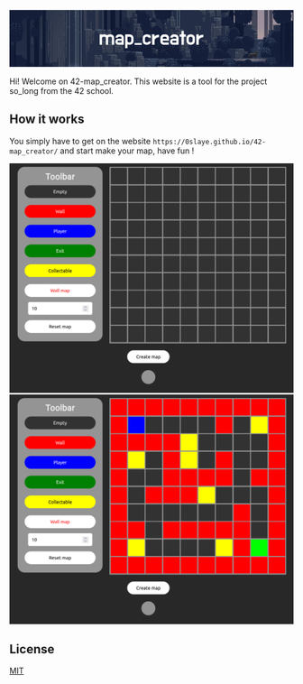 ![Banner](assets/banner.png)

Hi! Welcome on 42-map_creator. This website is a tool for the project so_long from the 42 school. 

## How it works

You simply have to get on the website `https://0slaye.github.io/42-map_creator/` and start make your map, have fun !

![Screenshot](assets/screenshot1.png)
![Screenshot](assets/screenshot2.png)

## License

[MIT](https://choosealicense.com/licenses/cc0/)
